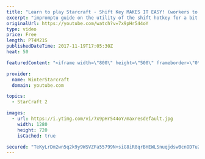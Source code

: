 ```yaml
---
title: "Learn to play Starcraft - Shift Key MAKES IT EASY! (workers to gas, waypoints, ctrl grps, moving)"
excerpt: "impromptu guide on the utility of the shift hotkey for a bit of everything"
originalUrl: https://youtube.com/watch?v=7x9pHr544oY
type: video
price: Free
length: PT4M21S
publishedDateTime: 2017-11-19T17:05:30Z
heat: 50

featuredContent: "<iframe width=\"800\" height=\"500\" frameborder=\"0\" src=\"https://www.youtube.com/embed/7x9pHr544oY\" allow=\"accelerometer; autoplay; encrypted-media; gyroscope; picture-in-picture\" allowfullscreen></iframe>"

provider:
  name: WinterStarcraft
  domain: youtube.com

topics:
  - StarCraft 2

images:
  - url: https://i.ytimg.com/vi/7x9pHr544oY/maxresdefault.jpg
    width: 1280
    height: 720
    isCached: true

secured: "TeKyLrDm2wn5q2k9y9WSVZFa55799N+siG8iR8qrBHEWLSnuqjdswBcnOD7u2os68flDPSOweaTocwS6qVGU20MtGk4Y7widzClaXWPdq/3KGJ3cFTBEj2eQ3Wpr8k8l7yIjfKmWdgtdSVjP63eYt+DbgpyJcFB4bilea5jYeGfCN4L51Tj6+kOx+Lx/8l2PbZOUrBAz8ZEesLsnQAVRn1ePoRT5g/9LhN4NN1bGFgCfe8wn8BbMavCz2XikCDGmg8IMhSzKJvN2UeSbdR688liL717re6J0mnh2nSVdDF9CXvPcypD0a7BxKxqhjI+/wrkSBquSocOSJrPbSsEsYmt1vRaojLlksH0ldP8LiNZqoNLqhvAzpHCB5qdHem8D/+dXsBCjTOghpu0rQrP9tuuc9xxUSydY/UXnRcNnMys=;zfufwInkroxQuf+DdTuSkA=="
---
```


